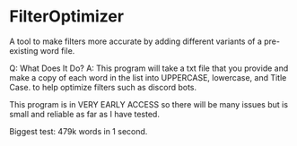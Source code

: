 # FilterOptimizer
A tool to make filters more accurate by adding different variants of a pre-existing word file.

Q: What Does It Do?
A: This program will take a txt file that you provide and make a copy of each word in the list into UPPERCASE, lowercase, and Title Case. to help optimize 
filters such as discord bots. 

This program is in VERY EARLY ACCESS so there will be many issues but is small and reliable as far as I have tested.

Biggest test: 479k words in 1 second.
